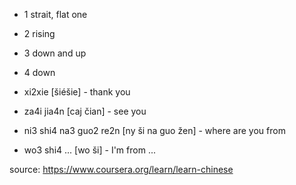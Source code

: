 * 1 strait, flat one
* 2 rising 
* 3 down and up 
* 4 down

* xi2xie [šiéšie] - thank you
* za4i jia4n [caj čian] - see you
* ni3 shi4 na3 guo2 re2n [ny ši na guo žen] -  where are you from
* wo3 shi4 ... [wo ši] - I'm from ...

source: https://www.coursera.org/learn/learn-chinese
